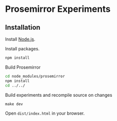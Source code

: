 # Prosemirror Experiments

## Installation

Install [Node.js](https://nodejs.org/).

Install packages.

```bash
npm install
```

Build Prosemirror

```bash
cd node_modules/prosemirror
npm install
cd ../../
```

Build experiments and recompile source on changes

```
make dev
```

Open `dist/index.html` in your browser.
